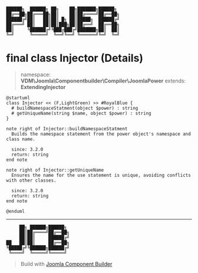 ```
██████╗  ██████╗ ██╗    ██╗███████╗██████╗
██╔══██╗██╔═══██╗██║    ██║██╔════╝██╔══██╗
██████╔╝██║   ██║██║ █╗ ██║█████╗  ██████╔╝
██╔═══╝ ██║   ██║██║███╗██║██╔══╝  ██╔══██╗
██║     ╚██████╔╝╚███╔███╔╝███████╗██║  ██║
╚═╝      ╚═════╝  ╚══╝╚══╝ ╚══════╝╚═╝  ╚═╝
```
# final class Injector (Details)
> namespace: **VDM\Joomla\Componentbuilder\Compiler\JoomlaPower**
> extends: **ExtendingInjector**
```uml
@startuml
class Injector << (F,LightGreen) >> #RoyalBlue {
  # buildNamespaceStatment(object $power) : string
  # getUniqueName(string $name, object $power) : string
}

note right of Injector::buildNamespaceStatment
  Builds the namespace statement from the power object's namespace and class name.

  since: 3.2.0
  return: string
end note

note right of Injector::getUniqueName
  Ensures the name for the use statement is unique, avoiding conflicts with other classes.

  since: 3.2.0
  return: string
end note
 
@enduml
```

---
```
     ██╗ ██████╗██████╗
     ██║██╔════╝██╔══██╗
     ██║██║     ██████╔╝
██   ██║██║     ██╔══██╗
╚█████╔╝╚██████╗██████╔╝
 ╚════╝  ╚═════╝╚═════╝
```
> Build with [Joomla Component Builder](https://git.vdm.dev/joomla/Component-Builder)

